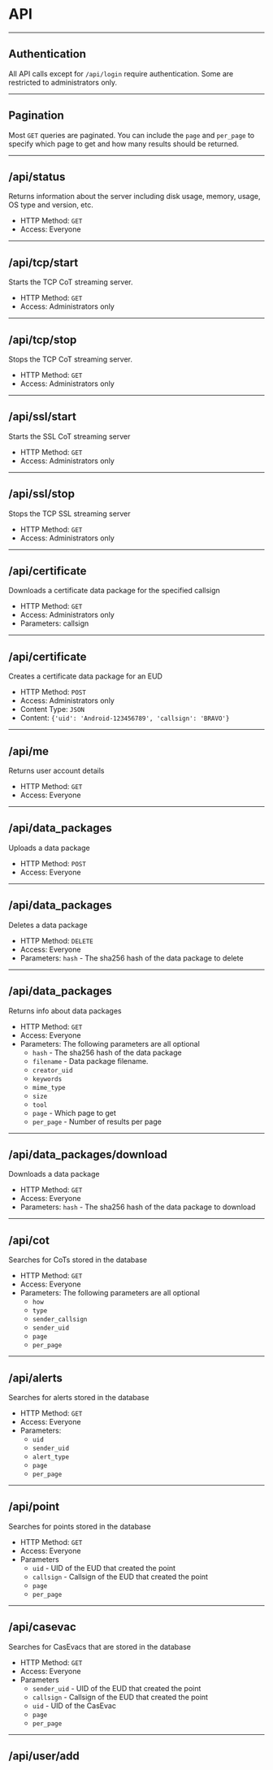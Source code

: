 # API

***

## Authentication

All API calls except for `/api/login` require authentication. Some are restricted to administrators only.

***

## Pagination

Most `GET` queries are paginated. You can include the `page` and `per_page` to specify which page to get and how many 
results should be returned.

***

## /api/status

Returns information about the server including disk usage, memory, usage, OS type and version, etc.

- HTTP Method: `GET`
- Access: Everyone

***

## /api/tcp/start

Starts the TCP CoT streaming server.

- HTTP Method: `GET`
- Access: Administrators only

***

## /api/tcp/stop

Stops the TCP CoT streaming server.

- HTTP Method: `GET`
- Access: Administrators only
 
***

## /api/ssl/start

Starts the SSL CoT streaming server

- HTTP Method: `GET`
- Access: Administrators only 

***

## /api/ssl/stop

Stops the TCP SSL streaming server

- HTTP Method: `GET`
- Access: Administrators only

***

## /api/certificate

Downloads a certificate data package for the specified callsign

- HTTP Method: `GET`
- Access: Administrators only
- Parameters: callsign

***

## /api/certificate

Creates a certificate data package for an EUD

- HTTP Method: `POST`
- Access: Administrators only
- Content Type: `JSON`
- Content: `{'uid': 'Android-123456789', 'callsign': 'BRAVO'}`

***

## /api/me

Returns user account details

- HTTP Method: `GET`
- Access: Everyone

***

## /api/data_packages

Uploads a data package

- HTTP Method: `POST`
- Access: Everyone

***

## /api/data_packages

Deletes a data package

- HTTP Method: `DELETE`
- Access: Everyone
- Parameters: `hash` - The sha256 hash of the data package to delete

***

## /api/data_packages

Returns info about data packages

- HTTP Method: `GET`
- Access: Everyone
- Parameters: The following parameters are all optional
    - `hash` - The sha256 hash of the data package
    - `filename` - Data package filename.
    - `creator_uid`
    - `keywords`
    - `mime_type`
    - `size`
    - `tool`
    - `page` - Which page to get
    - `per_page` - Number of results per page

***

## /api/data_packages/download

Downloads a data package

- HTTP Method: `GET`
- Access: Everyone
- Parameters: `hash` - The sha256 hash of the data package to download

***

## /api/cot

Searches for CoTs stored in the database

- HTTP Method: `GET`
- Access: Everyone
- Parameters: The following parameters are all optional
    - `how`
    - `type`
    - `sender_callsign`
    - `sender_uid`
    - `page`
    - `per_page`

***

## /api/alerts

Searches for alerts stored in the database

- HTTP Method: `GET`
- Access: Everyone
- Parameters:
    - `uid`
    - `sender_uid`
    - `alert_type`
    - `page`
    - `per_page`

***

## /api/point

Searches for points stored in the database

- HTTP Method: `GET`
- Access: Everyone
- Parameters
    - `uid` - UID of the EUD that created the point
    - `callsign` - Callsign of the EUD that created the point
    - `page`
    - `per_page`

***

## /api/casevac

Searches for CasEvacs that are stored in the database

- HTTP Method: `GET`
- Access: Everyone
- Parameters
    - `sender_uid` - UID of the EUD that created the point
    - `callsign` - Callsign of the EUD that created the point
    - `uid` - UID of the CasEvac
    - `page`
    - `per_page`

***

## /api/user/add